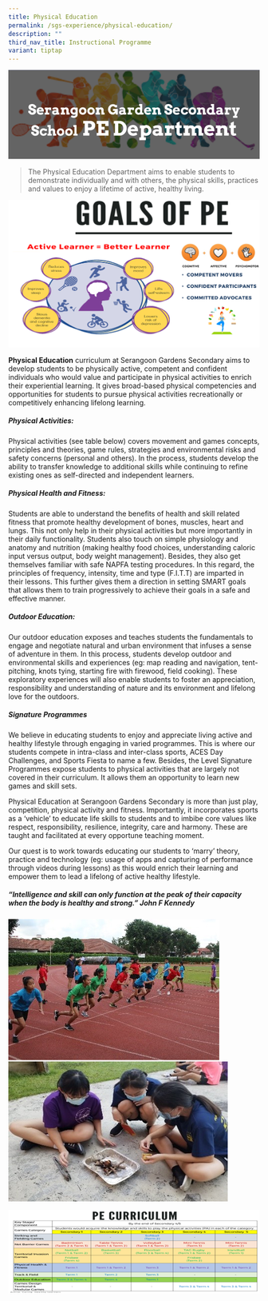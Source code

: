 ```yaml
---
title: Physical Education
permalink: /sgs-experience/physical-education/
description: ""
third_nav_title: Instructional Programme
variant: tiptap
---
```

![](/images/pe1.png)

>The Physical Education Department aims to enable students to demonstrate individually and with others, the physical skills, practices and values to enjoy a lifetime of active, healthy living.

![](/images/pe2.png)

**Physical Education** curriculum at Serangoon Gardens Secondary aims to develop students to be physically active, competent and confident individuals who would value and participate in physical activities to enrich their experiential learning. It gives broad-based physical competencies and opportunities for students to pursue physical activities recreationally or competitively enhancing lifelong learning. 

##### Physical Activities:
Physical activities (see table below) covers movement and games concepts, principles and theories, game rules, strategies and environmental risks and safety concerns (personal and others). In the process, students develop the ability to transfer knowledge to additional skills while continuing to refine existing ones as self-directed and independent learners.

##### Physical Health and Fitness: 
Students are able to understand the benefits of health and skill related fitness that promote healthy development of bones, muscles, heart and lungs. This not only help in their physical activities but more importantly in their daily functionality. Students also touch on simple physiology and anatomy and nutrition (making healthy food choices, understanding caloric input versus output, body weight management). Besides, they also get themselves familiar with safe NAPFA testing procedures. In this regard, the principles of frequency, intensity, time and type (F.I.T.T) are imparted in their lessons. This further gives them a direction in setting SMART goals that allows them to train progressively to achieve their goals in a safe and effective manner.

##### Outdoor Education: 
Our outdoor education exposes and teaches students the fundamentals to engage and negotiate natural and urban environment that infuses a sense of adventure in them. In this process, students develop outdoor and environmental skills and experiences (eg: map reading and navigation, tent-pitching, knots tying, starting fire with firewood, field cooking). These exploratory experiences will also enable students to foster an appreciation, responsibility and understanding of nature and its environment and lifelong love for the outdoors.

##### Signature Programmes
We believe in educating students to enjoy and appreciate living active and healthy lifestyle through engaging in varied programmes. This is where our students compete in intra-class and inter-class sports, ACES Day Challenges, and  Sports Fiesta to name a few. Besides, the Level Signature Programmes expose students to physical activities that are largely not covered in their curriculum. It allows them an opportunity to learn new games and skill sets.

Physical Education at Serangoon Gardens Secondary is more than just play, competition, physical activity and fitness. Importantly, it incorporates sports as a ‘vehicle’ to educate life skills to students and to imbibe core values like respect, responsibility, resilience, integrity, care and harmony. These are taught and facilitated at every opportune teaching moment. 

Our quest is to work towards educating our students to ‘marry’ theory, practice and technology (eg: usage of apps and capturing of performance through videos during lessons) as this would enrich their learning and empower them to lead a lifelong of active healthy lifestyle.

##### *“Intelligence and skill can only function at the peak of their capacity when the body is healthy and strong.” John F Kennedy*

![](/images/pe4.jpg)![](/images/pe5.jpg)

![](/images/pe6.png)